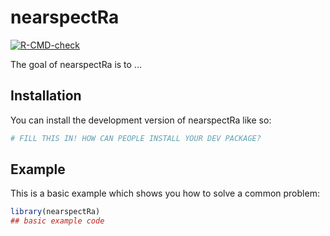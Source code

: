 
# nearspectRa

<!-- badges: start -->
[![R-CMD-check](https://github.com/georgejr45/project-X/actions/workflows/R-CMD-check.yaml/badge.svg)](https://github.com/georgejr45/project-X/actions/workflows/R-CMD-check.yaml)
<!-- badges: end -->

The goal of nearspectRa is to ...

## Installation

You can install the development version of nearspectRa like so:

``` r
# FILL THIS IN! HOW CAN PEOPLE INSTALL YOUR DEV PACKAGE?
```

## Example

This is a basic example which shows you how to solve a common problem:

``` r
library(nearspectRa)
## basic example code
```

